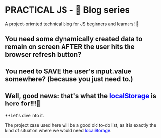 # PRACTICAL JS - 📝 Blog series
A project-oriented technical blog for JS beginners and learners! 🚀

## You need some dynamically created data to remain on screen AFTER the user hits the browser refresh button?
## You need to SAVE the user's input.value somewhere? (because you just need to.)
## Well, good news: that's what the <span style="color:blue">localStorage</span> is here for!!!🤩 

**Let's dive into it.

The project case used here will be a good old to-do list, as it is exactly the kind of situation where we would need <span style="color:blue">localStorage</span>.
